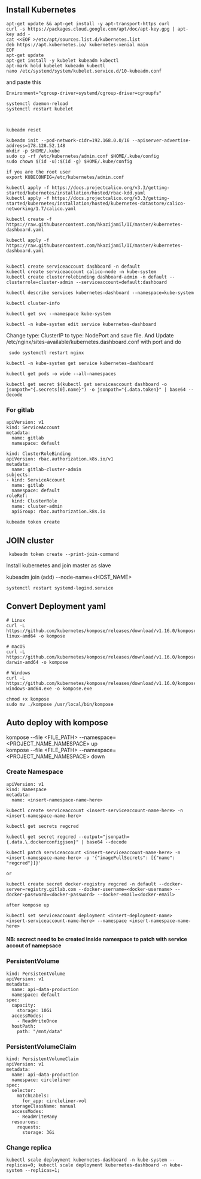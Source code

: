 ## Install Kubernetes

```
apt-get update && apt-get install -y apt-transport-https curl
curl -s https://packages.cloud.google.com/apt/doc/apt-key.gpg | apt-key add -
cat <<EOF >/etc/apt/sources.list.d/kubernetes.list
deb https://apt.kubernetes.io/ kubernetes-xenial main
EOF
apt-get update
apt-get install -y kubelet kubeadm kubectl
apt-mark hold kubelet kubeadm kubectl
nano /etc/systemd/system/kubelet.service.d/10-kubeadm.conf
```
and paste this

```
Environment="cgroup-driver=systemd/cgroup-driver=cgroupfs"
```


```
systemctl daemon-reload
systemctl restart kubelet
```

```
 
```
```
kubeadm reset

kubeadm init --pod-network-cidr=192.168.0.0/16 --apiserver-advertise-address=178.128.52.148
mkdir -p $HOME/.kube
sudo cp -rf /etc/kubernetes/admin.conf $HOME/.kube/config
sudo chown $(id -u):$(id -g) $HOME/.kube/config

if you are the root user
export KUBECONFIG=/etc/kubernetes/admin.conf

kubectl apply -f https://docs.projectcalico.org/v3.3/getting-started/kubernetes/installation/hosted/rbac-kdd.yaml
kubectl apply -f https://docs.projectcalico.org/v3.3/getting-started/kubernetes/installation/hosted/kubernetes-datastore/calico-networking/1.7/calico.yaml

kubectl create -f https://raw.githubusercontent.com/hkazijamil/II/master/kubernetes-dashboard.yaml

kubectl apply -f https://raw.githubusercontent.com/hkazijamil/II/master/kubernetes-dashboard.yaml


kubectl create serviceaccount dashboard -n default
kubectl create serviceaccount calico-node -n kube-system
kubectl create clusterrolebinding dashboard-admin -n default --clusterrole=cluster-admin --serviceaccount=default:dashboard

kubectl describe services kubernetes-dashboard --namespace=kube-system

kubectl cluster-info

kubectl get svc --namespace kube-system

kubectl -n kube-system edit service kubernetes-dashboard
```
 Change type: ClusterIP to type: NodePort and save file. And Update /etc/nginx/sites-available/kubernetes.dashboard.conf with port and do 
 
```
 sudo systemctl restart nginx
```

```
kubectl -n kube-system get service kubernetes-dashboard

kubectl get pods -o wide --all-namespaces

kubectl get secret $(kubectl get serviceaccount dashboard -o jsonpath="{.secrets[0].name}") -o jsonpath="{.data.token}" | base64 --decode
```
### For gitlab
```
apiVersion: v1
kind: ServiceAccount
metadata:
  name: gitlab
  namespace: default
```

```
kind: ClusterRoleBinding
apiVersion: rbac.authorization.k8s.io/v1
metadata:
  name: gitlab-cluster-admin
subjects:
- kind: ServiceAccount
  name: gitlab
  namespace: default
roleRef:
  kind: ClusterRole
  name: cluster-admin
  apiGroup: rbac.authorization.k8s.io

kubeadm token create
```
 
 ## JOIN cluster
```
 kubeadm token create --print-join-command
```
 
  Install kubernetes and join master as slave

 kubeadm join (add) --node-name=<HOST_NAME>
 ```
 systemctl restart systemd-logind.service
 ```


## Convert Deployment yaml
```
# Linux
curl -L https://github.com/kubernetes/kompose/releases/download/v1.16.0/kompose-linux-amd64 -o kompose

# macOS
curl -L https://github.com/kubernetes/kompose/releases/download/v1.16.0/kompose-darwin-amd64 -o kompose

# Windows
curl -L https://github.com/kubernetes/kompose/releases/download/v1.16.0/kompose-windows-amd64.exe -o kompose.exe

chmod +x kompose
sudo mv ./kompose /usr/local/bin/kompose
```

## Auto deploy with kompose

kompose --file <FILE_PATH> --namespace=<PROJECT_NAME_NAMESPACE> up  
kompose --file <FILE_PATH> --namespace=<PROJECT_NAME_NAMESPACE> down
### Create Namespace
```
apiVersion: v1
kind: Namespace
metadata:
  name: <insert-namespace-name-here>
```
```
kubectl create serviceaccount <insert-serviceaccount-name-here> -n <insert-namespace-name-here>
```
```
kubectl get secrets regcred

kubectl get secret regcred --output="jsonpath={.data.\.dockerconfigjson}" | base64 --decode

kubectl patch serviceaccount <insert-serviceaccount-name-here> -n <insert-namespace-name-here> -p '{"imagePullSecrets": [{"name": "regcred"}]}'

or 

kubectl create secret docker-registry regcred -n default --docker-server=registry.gitlab.com --docker-username=<docker-username> --docker-password=<docker-password> --docker-email=<docker-email>

after kompose up

kubectl set serviceaccount deployment <insert-deployment-name> <insert-serviceaccount-name-here> --namespace <insert-namespace-name-here>

```
#### NB: secrect need to be created inside namespace to patch with service accout of namepsace

### PersistentVolume
```
kind: PersistentVolume
apiVersion: v1
metadata:
  name: api-data-production
  namespace: default
spec:
  capacity:
    storage: 10Gi
  accessModes:
    - ReadWriteOnce
  hostPath:
    path: "/mnt/data"
```
### PersistentVolumeClaim
```
kind: PersistentVolumeClaim
apiVersion: v1
metadata:
  name: api-data-production
  namespace: circleliner
spec:
  selector:
    matchLabels:
      for_app: circleliner-vol
  storageClassName: manual
  accessModes:
    - ReadWriteMany
  resources:
    requests:
      storage: 3Gi

```

### Change replica
```
kubectl scale deployment kubernetes-dashboard -n kube-system --replicas=0; kubectl scale deployment kubernetes-dashboard -n kube-system --replicas=1;
```

